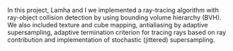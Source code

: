 In this project, Lamha and I we implemented a ray-tracing algorithm with ray-object collision detection by using bounding volume hierarchy (BVH). We also included texture and cube mapping, antialiasing by adaptive supersampling, adaptive termination criterion for tracing rays based on ray contribution and implementation of stochastic (jittered) supersampling.
